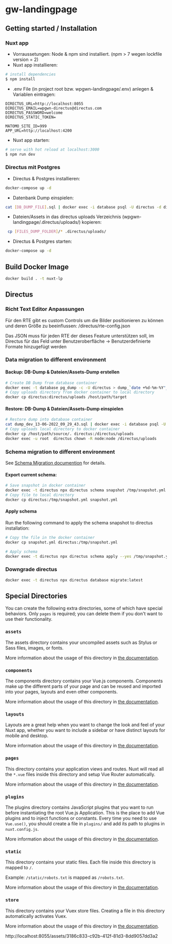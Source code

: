 # gw-landingpage

## Getting started / Installation

### Nuxt app

- Vorraussetungen: Node & npm sind installiert. (npm > 7 wegen lockfile version = 2)
- Nuxt app installieren:

```bash
# install dependencies
$ npm install
```

- .env File (in project root bzw. wpgwn-landingpage/.env) anlegen & Variablen eintragen:

```
DIRECTUS_URL=http://localhost:8055
DIRECTUS_EMAIL=wpgwn-directus@directus.com
DIRECTUS_PASSWORD=welcome
DIRECTUS_STATIC_TOKEN=

MATOMO_SITE_ID=999
APP_URL=http://localhost:4200
```

- Nuxt app starten:

```bash
# serve with hot reload at localhost:3000
$ npm run dev
```

### Directus mit Postgres

- Directus & Postgres installieren:

```bash
docker-compose up -d
```

- Datenbank Dump einspielen:

```bash
cat [DB_DUMP_FILE].sql | docker exec -i database psql -U directus -d directus
```

- Dateien/Assets in das directus uploads Verzeichnis (wpgwn-landingpage/.directus/uploads/) kopieren:

```bash
 cp [FILES_DUMP_FOLDER]/* .directus/uploads/
```

- Directus & Postgres starten:

```bash
docker-compose up -d
```

## Build Docker Image

```bash
docker build . -t nuxt-lp
```

## Directus

### Richt Text Editor Anpassungen

Für den RTE gibt es custom Controls um die Bilder positionieren zu können und deren Größe zu beeinflussen: /directus/rte-config.json

Das JSON muss für jeden RTE der dieses Feature unterstützen soll, im Directus für das Feld unter Benutzeroberfläche -> Benutzerdefinierte Formate hinzugefügt werden

### Data migration to different environment

#### Backup: DB-Dump & Dateien/Assets-Dump erstellen

```bash
# Create DB Dump from database container
docker exec -t database pg_dump -c -U directus > dump_`date +%d-%m-%Y"_"%H_%M_%S`.sql
# Copy uploads directory from docker container to local directory
docker cp directus:directus/uploads /host/path/target
```

#### Restore: DB-Dump & Dateien/Assets-Dump einspielen

```bash
# Restore dump into database container
cat dump_dev_13-06-2022_09_29_43.sql | docker exec -i database psql -U directus -d directus
# Copy uploads local directory to docker container
docker cp /host/path/source/. directus:/directus/uploads
docker exec -u root  directus chown -R node:node /directus/uploads
```

### Schema migration to different environment

See [Schema Migration documention](https://docs.directus.io/reference/cli/#migrate-schema-to-a-different-environment) for details.

#### Export current schema:

```bash
# Save snapshot in docker container
docker exec -t directus npx directus schema snapshot /tmp/snapshot.yml
# Copy file to local directory
docker cp directus:/tmp/snapshot.yml snapshot.yml
```

#### Apply schema

Run the following command to apply the schema snapshot to directus installation:

```bash
# Copy the file in the docker container
docker cp snapshot.yml directus:/tmp/snapshot.yml

# Apply schema
docker exec -t directus npx directus schema apply --yes /tmp/snapshot.yml

```

### Downgrade directus

```bash
docker exec -t directus npx directus database migrate:latest
```

## Special Directories

You can create the following extra directories, some of which have special behaviors. Only `pages` is required; you can delete them if you don't want to use their functionality.

### `assets`

The assets directory contains your uncompiled assets such as Stylus or Sass files, images, or fonts.

More information about the usage of this directory in [the documentation](https://nuxtjs.org/docs/2.x/directory-structure/assets).

### `components`

The components directory contains your Vue.js components. Components make up the different parts of your page and can be reused and imported into your pages, layouts and even other components.

More information about the usage of this directory in [the documentation](https://nuxtjs.org/docs/2.x/directory-structure/components).

### `layouts`

Layouts are a great help when you want to change the look and feel of your Nuxt app, whether you want to include a sidebar or have distinct layouts for mobile and desktop.

More information about the usage of this directory in [the documentation](https://nuxtjs.org/docs/2.x/directory-structure/layouts).

### `pages`

This directory contains your application views and routes. Nuxt will read all the `*.vue` files inside this directory and setup Vue Router automatically.

More information about the usage of this directory in [the documentation](https://nuxtjs.org/docs/2.x/get-started/routing).

### `plugins`

The plugins directory contains JavaScript plugins that you want to run before instantiating the root Vue.js Application. This is the place to add Vue plugins and to inject functions or constants. Every time you need to use `Vue.use()`, you should create a file in `plugins/` and add its path to plugins in `nuxt.config.js`.

More information about the usage of this directory in [the documentation](https://nuxtjs.org/docs/2.x/directory-structure/plugins).

### `static`

This directory contains your static files. Each file inside this directory is mapped to `/`.

Example: `/static/robots.txt` is mapped as `/robots.txt`.

More information about the usage of this directory in [the documentation](https://nuxtjs.org/docs/2.x/directory-structure/static).

### `store`

This directory contains your Vuex store files. Creating a file in this directory automatically activates Vuex.

More information about the usage of this directory in [the documentation](https://nuxtjs.org/docs/2.x/directory-structure/store).

http://localhost:8055/assets/3186c833-c92b-412f-81d3-8dd9057dd3a2
